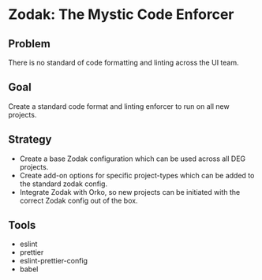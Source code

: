 # Zodak: The Mystic Code Enforcer

## Problem
There is no standard of code formatting and linting across the UI team.

## Goal
Create a standard code format and linting enforcer to run on all new projects.

## Strategy
* Create a base Zodak configuration which can be used across all DEG projects.
* Create add-on options for specific project-types which can be added to the standard zodak config.
* Integrate Zodak with Orko, so new projects can be initiated with the correct Zodak config out of the box.

## Tools
* eslint
* prettier
* eslint-prettier-config
* babel